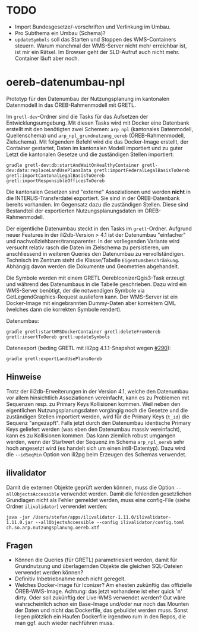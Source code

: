 # TODO
* Import Bundesgesetze/-vorschriften und Verlinkung im Umbau.
* Pro Subthema ein Umbau (Schema)?
* `updateSymbols` soll das Starten und Stoppen des WMS-Containers steuern. Warum manchmal der WMS-Server nicht mehr erreichbar ist, ist mir ein Rätsel. Im Browser geht der SLD-Aufruf auch nicht mehr. Container läuft aber noch.

# oereb-datenumbau-npl

Prototyp für den Datenumbau der Nutzungsplanung im kantonalen Datenmodell in das ÖREB-Rahmenmodell mit GRETL. 

Im `gretl-dev`-Ordner sind die Tasks für das Aufsetzen der Entwicklungsumgebung. Mit diesen Tasks wird mit Docker eine Datenbank erstellt mit den benötigten zwei Schemen: `arp_npl` (kantonales Datenmodell, Quellenschema) und `arp_npl_grundnutzung_oereb` (ÖREB-Rahmenmodell, Zielschema). Mit folgendem Befehl wird die das Docker-Image erstellt, der Container gestartet, Daten im kantonalen Modell importiert und zu guter Letzt die kantonalen Gesetze und die zuständigen Stellen importiert:

```
gradle gretl-dev:db:startAndWaitOnHealthyContainer gretl-dev:data:replaceLandUsePlansData gretl:importFederalLegalBasisToOereb gretl:importCantonalLegalBasisToOereb gretl:importResponsibleOfficesToOereb
```

Die kantonalen Gesetzen sind "externe" Assoziationen und werden **nicht** in die INTERLIS-Transferdatei exportiert. Sie sind in der ÖREB-Datenbank bereits vorhanden. Im Gegensatz dazu die zuständigen Stellen. Diese sind Bestandteil der exportierten Nutzungsplanungsdaten im ÖREB-Rahmenmodell. 

Der eigentliche Datenumbau steckt in den Tasks im `gretl`-Ordner. Aufgrund neuer Features in der ili2db-Version > 4.1 ist der Datenumbau "einfacher" und nachvollziehbarer/transparenter. In der vorliegenden Variante wird versucht relativ rasch die Daten im Zielschema zu persistieren, um anschliessend in weiteren Queries den Datenumbau zu vervollständigen. Technisch im Zentrum steht die Klasse/Tabelle `Eigentumsbeschränkung`. Abhängig davon werden die Dokumente und Geometrien abgehandelt.

Die Symbole werden mit einem GRETL OerebIconizerQgis3-Task erzeugt und während des Datenumbaus in die Tabelle geschrieben. Dazu wird ein WMS-Server benötigt, der die notwendigen Symbole via GetLegendGraphics-Request ausliefern kann. Der WMS-Server ist ein Docker-Image mit eingebrannten Dummy-Daten aber korrektem QML (welches dann die korrekten Symbole rendert).

Datenumbau:
```
gradle gretl:startWMSDockerContainer gretl:deleteFromOereb gretl:insertToOereb gretl:updateSymbols
```

Datenexport (beding GRETL mit ili2pg 4.1.1-Snapshot wegen [#290](https://github.com/claeis/ili2db/issues/290)):
```
gradle gretl:exportLandUsePlansOereb
```

## Hinweise 
Trotz der ili2db-Erweiterungen in der Version 4.1, welche den Datenumbau vor allem hinsichtlich Assoziationen vereinfacht, kann es zu Problemen mit Sequenzen resp. zu Primary Keys Kollisionen kommen. Weil neben den eigentlichen Nutzungsplanungsdaten vorgängig noch die Gesetze und die zuständigen Stellen importiert werden, wird für die Primary Keys (`t_id`) die Sequenz "angezapft". Falls jetzt durch den Datenumbau identische Primary Keys geliefert werden (was eben den Datenumbau massiv vereinfacht), kann es zu Kollisionen kommen. Das kann ziemlich robust umgangen werden, wenn der Startwert der Sequenz im Schema `arp_npl_oereb` sehr hoch angesetzt wird (es handelt sich um einen int8-Datentyp). Dazu wird die `--idSeqMin` Option von ili2pg beim Erzeugen des Schemas verwendet.

## ilivalidator
Damit die externen Objekte geprüft werden können, muss die Option `--allObjectsAccessible` verwendet werden. Damit die fehlenden gesetzlichen Grundlagen nicht als Fehler gemeldet werden, muss eine config-File (siehe Ordner `ilivalidator`) verwendet werden:

```
java -jar /Users/stefan/apps/ilivalidator-1.11.0/ilivalidator-1.11.0.jar --allObjectsAccessible --config ilivalidator/config.toml ch.so.arp.nutzungsplanung.oereb.xtf
```


## Fragen

* Können die Queries (für GRETL) parametriesiert werden, damit für Grundnutzung und überlagernden Objekte die gleichen SQL-Dateien verwendet werden können?
* Definitiv Inbetriebnahme noch nicht geregelt.
* Welches Docker-Image für Iconizer? Am ehesten zukünftig das offizielle ÖREB-WMS-Image. Achtung: das jetzt vorhandene ist eher quick 'n' dirty. Oder soll zukünftig der Live-WMS verwendet werden? Gut wäre wahrscheinlich schon ein Base-Image und/oder nur noch das Mounten der Daten und nicht das Dockerfile, das gebuildet werden muss. Sonst liegen plötzlich ein Haufen Dockerfile irgendwo rum in den Repos, die man ggf. auch wieder nachführen muss.


